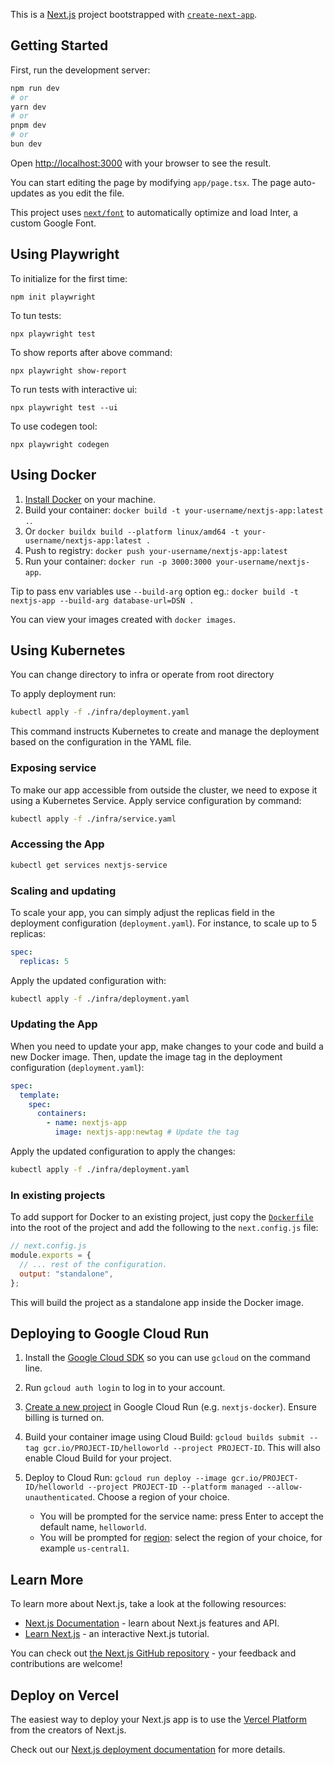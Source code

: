 This is a [Next.js](https://nextjs.org/) project bootstrapped with [`create-next-app`](https://github.com/vercel/next.js/tree/canary/packages/create-next-app).

## Getting Started

First, run the development server:

```bash
npm run dev
# or
yarn dev
# or
pnpm dev
# or
bun dev
```

Open [http://localhost:3000](http://localhost:3000) with your browser to see the result.

You can start editing the page by modifying `app/page.tsx`. The page auto-updates as you edit the file.

This project uses [`next/font`](https://nextjs.org/docs/basic-features/font-optimization) to automatically optimize and load Inter, a custom Google Font.

## Using Playwright

To initialize for the first time:

`npm init playwright`

To tun tests:

`npx playwright test`

To show reports after above command:

`npx playwright show-report`

To run tests with interactive ui:

`npx playwright test --ui`

To use codegen tool:

`npx playwright codegen`

## Using Docker

1. [Install Docker](https://docs.docker.com/get-docker/) on your machine.
1. Build your container: `docker build -t your-username/nextjs-app:latest .`.
1. Or `docker buildx build --platform linux/amd64 -t your-username/nextjs-app:latest .`
1. Push to registry: `docker push your-username/nextjs-app:latest`
1. Run your container: `docker run -p 3000:3000 your-username/nextjs-app`.

Tip to pass env variables use `--build-arg` option eg.: `docker build -t nextjs-app --build-arg database-url=DSN .`

You can view your images created with `docker images`.

## Using Kubernetes

You can change directory to infra or operate from root directory

To apply deployment run:

```bash
kubectl apply -f ./infra/deployment.yaml
```

This command instructs Kubernetes to create and manage the deployment based on the configuration in the YAML file.

### Exposing service

To make our app accessible from outside the cluster, we need to expose it using a Kubernetes Service. Apply service configuration by command:

```bash
kubectl apply -f ./infra/service.yaml
```

### Accessing the App

```bash
kubectl get services nextjs-service
```

### Scaling and updating

To scale your app, you can simply adjust the replicas field in the deployment configuration (`deployment.yaml`). For instance, to scale up to 5 replicas:

```yaml
spec:
  replicas: 5
```

Apply the updated configuration with:

```bash
kubectl apply -f ./infra/deployment.yaml
```

### Updating the App

When you need to update your app, make changes to your code and build a new Docker image. Then, update the image tag in the deployment configuration (`deployment.yaml`):

```yaml
spec:
  template:
    spec:
      containers:
        - name: nextjs-app
          image: nextjs-app:newtag # Update the tag
```

Apply the updated configuration to apply the changes:

```bash
kubectl apply -f ./infra/deployment.yaml
```

### In existing projects

To add support for Docker to an existing project, just copy the [`Dockerfile`](https://github.com/vercel/next.js/blob/canary/examples/with-docker/Dockerfile) into the root of the project and add the following to the `next.config.js` file:

```js
// next.config.js
module.exports = {
  // ... rest of the configuration.
  output: "standalone",
};
```

This will build the project as a standalone app inside the Docker image.

## Deploying to Google Cloud Run

1. Install the [Google Cloud SDK](https://cloud.google.com/sdk/docs/install) so you can use `gcloud` on the command line.
1. Run `gcloud auth login` to log in to your account.
1. [Create a new project](https://cloud.google.com/run/docs/quickstarts/build-and-deploy) in Google Cloud Run (e.g. `nextjs-docker`). Ensure billing is turned on.
1. Build your container image using Cloud Build: `gcloud builds submit --tag gcr.io/PROJECT-ID/helloworld --project PROJECT-ID`. This will also enable Cloud Build for your project.
1. Deploy to Cloud Run: `gcloud run deploy --image gcr.io/PROJECT-ID/helloworld --project PROJECT-ID --platform managed --allow-unauthenticated`. Choose a region of your choice.

   - You will be prompted for the service name: press Enter to accept the default name, `helloworld`.
   - You will be prompted for [region](https://cloud.google.com/run/docs/quickstarts/build-and-deploy#follow-cloud-run): select the region of your choice, for example `us-central1`.

## Learn More

To learn more about Next.js, take a look at the following resources:

- [Next.js Documentation](https://nextjs.org/docs) - learn about Next.js features and API.
- [Learn Next.js](https://nextjs.org/learn) - an interactive Next.js tutorial.

You can check out [the Next.js GitHub repository](https://github.com/vercel/next.js/) - your feedback and contributions are welcome!

## Deploy on Vercel

The easiest way to deploy your Next.js app is to use the [Vercel Platform](https://vercel.com/new?utm_medium=default-template&filter=next.js&utm_source=create-next-app&utm_campaign=create-next-app-readme) from the creators of Next.js.

Check out our [Next.js deployment documentation](https://nextjs.org/docs/deployment) for more details.
